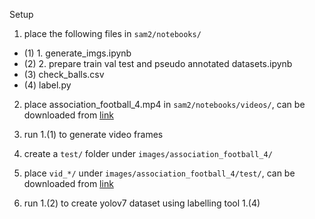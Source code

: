Setup
1. place the following files in ```sam2/notebooks/```
* (1) 1. generate_imgs.ipynb
* (2) 2. prepare train val test and pseudo annotated datasets.ipynb
* (3) check_balls.csv
* (4) label.py
2. place association_football_4.mp4 in ```sam2/notebooks/videos/```, can be downloaded from [link](https://drive.google.com/file/d/19scg1agNwHK8WgZL9Ewm7OhMn390t241/view?usp=share_link)
2. run 1.(1) to generate video frames
3. create a ```test/``` folder under ```images/association_football_4/```
4. place ```vid_*/``` under ```images/association_football_4/test/```, can be downloaded from [link](https://drive.google.com/file/d/1wGhOzX4ABe5JGcdmNlV-FGLWGTFClC7i/view?usp=share_link)

5. run 1.(2) to create yolov7 dataset using labelling tool 1.(4)
